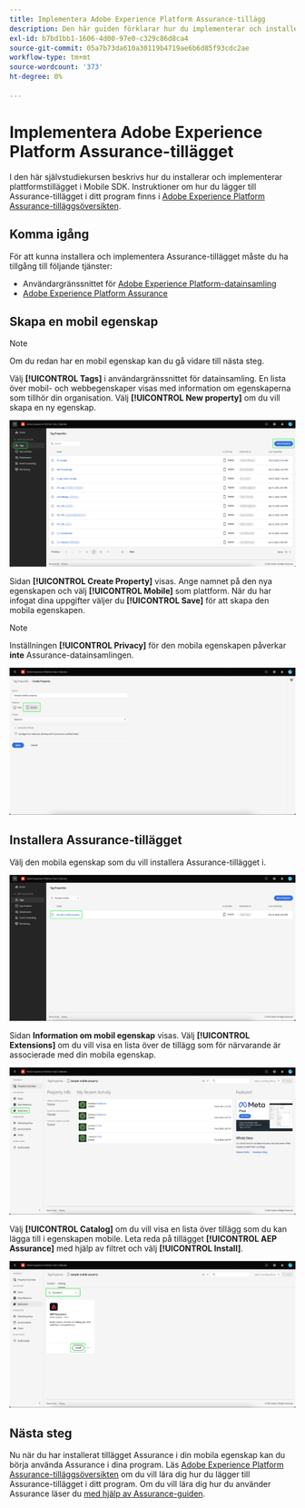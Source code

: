 ```yaml
---
title: Implementera Adobe Experience Platform Assurance-tillägg
description: Den här guiden förklarar hur du implementerar och installerar Adobe Experience Platform Assurance-tillägget.
exl-id: b7bd1bb1-1606-4d00-97e0-c329c86d8ca4
source-git-commit: 05a7b73da610a30119b4719ae6b6d85f93cdc2ae
workflow-type: tm+mt
source-wordcount: '373'
ht-degree: 0%

---
```


# Implementera Adobe Experience Platform Assurance-tillägget

I den här självstudiekursen beskrivs hur du installerar och implementerar plattformstillägget i Mobile SDK. Instruktioner om hur du lägger till Assurance-tillägget i ditt program finns i [Adobe Experience Platform Assurance-tilläggsöversikten](https://developer.adobe.com/client-sdks/documentation/platform-assurance-sdk/#add-the-aep-assurance-extension-to-your-app).

## Komma igång

För att kunna installera och implementera Assurance-tillägget måste du ha tillgång till följande tjänster:

- Användargränssnittet för [Adobe Experience Platform-datainsamling](https://experience.adobe.com/#/data-collection/)
- [Adobe Experience Platform Assurance](https://experience.adobe.com/assurance)

## Skapa en mobil egenskap

>[!NOTE]
>
>Om du redan har en mobil egenskap kan du gå vidare till nästa steg.

Välj **[!UICONTROL Tags]** i användargränssnittet för datainsamling. En lista över mobil- och webbegenskaper visas med information om egenskaperna som tillhör din organisation. Välj **[!UICONTROL New property]** om du vill skapa en ny egenskap.

![Knappen Ny egenskap är markerad och visar vad du väljer för att skapa en ny egenskap](./images/implement-assurance/create-new-property.png)

Sidan **[!UICONTROL Create Property]** visas. Ange namnet på den nya egenskapen och välj **[!UICONTROL Mobile]** som plattform. När du har infogat dina uppgifter väljer du **[!UICONTROL Save]** för att skapa den mobila egenskapen.

>[!NOTE]
>
>Inställningen **[!UICONTROL Privacy]** för den mobila egenskapen påverkar **inte** Assurance-datainsamlingen.

![Sidan Skapa egenskap visas. Du kan infoga information om din mobila egenskap här.](./images/implement-assurance/create-property.png)

## Installera Assurance-tillägget

Välj den mobila egenskap som du vill installera Assurance-tillägget i.

![Sidan Taggegenskaper visas med den valda mobilegenskapen markerad.](./images/implement-assurance/select-mobile-property.png)

Sidan **Information om mobil egenskap** visas. Välj **[!UICONTROL Extensions]** om du vill visa en lista över de tillägg som för närvarande är associerade med din mobila egenskap.

![Sidan med information om mobila egenskaper visas. Information om de senaste aktiviteterna visas. Fliken Tillägg är markerad.](./images/implement-assurance/tag-properties.png)

Välj **[!UICONTROL Catalog]** om du vill visa en lista över tillägg som du kan lägga till i egenskapen mobile. Leta reda på tillägget **[!UICONTROL AEP Assurance]** med hjälp av filtret och välj **[!UICONTROL Install]**.

![Katalogen för tillägg visas. Tillägget Assurance filtreras och visas med installationsknappen markerad.](./images/implement-assurance/assurance-extension.png)

## Nästa steg

Nu när du har installerat tillägget Assurance i din mobila egenskap kan du börja använda Assurance i dina program. Läs [Adobe Experience Platform Assurance-tilläggsöversikten](https://developer.adobe.com/client-sdks/documentation/platform-assurance-sdk/#add-the-aep-assurance-extension-to-your-app) om du vill lära dig hur du lägger till Assurance-tillägget i ditt program. Om du vill lära dig hur du använder Assurance läser du [med hjälp av Assurance-guiden](./using-assurance.md).
